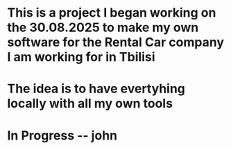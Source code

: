 # This is a project I began working on the 30.08.2025 to make my own software for the Rental Car company I am working for in Tbilisi
# The idea is to have evertyhing locally with all my own tools
# In Progress -- john 
